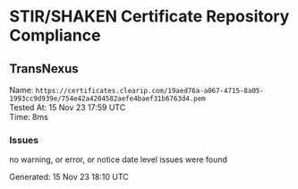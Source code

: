 # STIR/SHAKEN Certificate Repository Compliance

## TransNexus

Name: `https://certificates.clearip.com/19aed76a-a067-4715-8a05-1993cc9d939e/754e42a4204582aefe4baef31b6763d4.pem`\
Tested At: 15 Nov 23 17:59 UTC\
Time: 8ms

### Issues

no warning, or error, or notice date level issues were found

Generated: 15 Nov 23 18:10 UTC